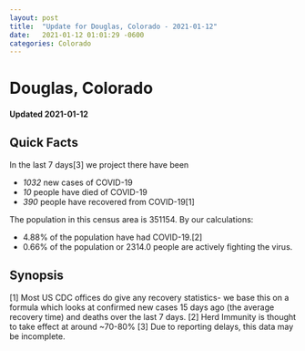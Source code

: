 ```yaml
---
layout: post
title:  "Update for Douglas, Colorado - 2021-01-12"
date:   2021-01-12 01:01:29 -0600
categories: Colorado
---
```


# Douglas, Colorado
#### Updated 2021-01-12

## Quick Facts

In the last 7 days[3] we project there have been
- *1032* new cases of COVID-19
- *10* people have died of COVID-19
- *390* people have recovered from COVID-19[1]

The population in this census area is 351154. By our calculations:
- 4.88% of the population have had COVID-19.[2]
- 0.66% of the population or 2314.0 people are actively fighting the virus.

## Synopsis




[1] Most US CDC offices do give any recovery statistics- we base this on a formula which looks at confirmed new cases
15 days ago (the average recovery time) and deaths over the last 7 days.
[2] Herd Immunity is thought to take effect at around ~70-80%
[3] Due to reporting delays, this data may be incomplete. 
    